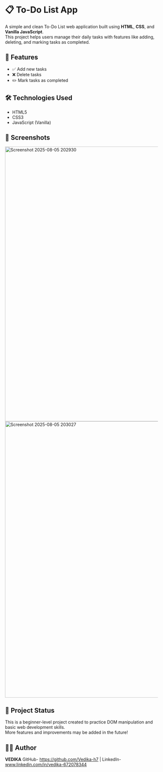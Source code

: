 # 📋 To-Do List App

A simple and clean To-Do List web application built using **HTML**, **CSS**, and **Vanilla JavaScript**.  
This project helps users manage their daily tasks with features like adding, deleting, and marking tasks as completed.


## 🔧 Features

- ✅ Add new tasks  
- ❌ Delete tasks  
- ✏️ Mark tasks as completed  


## 🛠️ Technologies Used

- HTML5  
- CSS3  
- JavaScript (Vanilla)


## 📸 Screenshots


<img width="1918" height="906" alt="Screenshot 2025-08-05 202930" src="https://github.com/user-attachments/assets/077a9a37-c6dc-4aa7-84b3-03b9bc0c14a0" />
<img width="1900" height="911" alt="Screenshot 2025-08-05 203027" src="https://github.com/user-attachments/assets/954f13dd-bfa1-4aee-ad20-71acc12dd2bd" />

## 📌 Project Status

This is a beginner-level project created to practice DOM manipulation and basic web development skills.  
More features and improvements may be added in the future!

## 🙋‍♀️ Author

**VEDIKA** 
GitHub- https://github.com/Vedika-h7 | LinkedIn- www.linkedin.com/in/vedika-672078344

